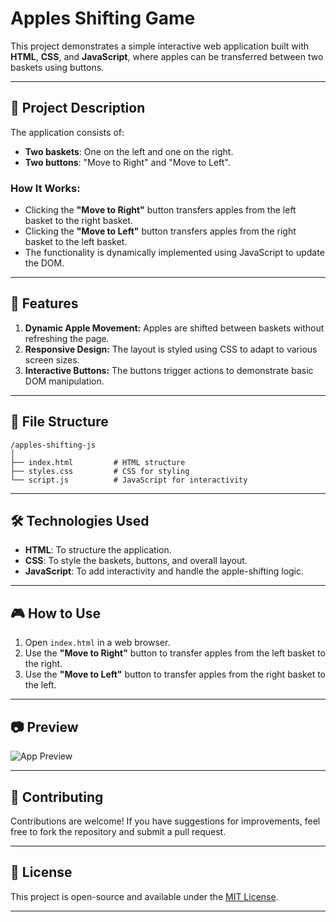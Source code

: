 # Apples Shifting Game

This project demonstrates a simple interactive web application built with **HTML**, **CSS**, and **JavaScript**, where apples can be transferred between two baskets using buttons.

---

## 📝 **Project Description**

The application consists of:
- **Two baskets**: One on the left and one on the right.
- **Two buttons**: "Move to Right" and "Move to Left".

### **How It Works:**
- Clicking the **"Move to Right"** button transfers apples from the left basket to the right basket.
- Clicking the **"Move to Left"** button transfers apples from the right basket to the left basket.
- The functionality is dynamically implemented using JavaScript to update the DOM.

---

## 🚀 **Features**

1. **Dynamic Apple Movement:** Apples are shifted between baskets without refreshing the page.
2. **Responsive Design:** The layout is styled using CSS to adapt to various screen sizes.
3. **Interactive Buttons:** The buttons trigger actions to demonstrate basic DOM manipulation.

---

## 📂 **File Structure**

```
/apples-shifting-js
│
├── index.html         # HTML structure
├── styles.css         # CSS for styling
└── script.js          # JavaScript for interactivity
```

---

## 🛠️ **Technologies Used**

- **HTML**: To structure the application.
- **CSS**: To style the baskets, buttons, and overall layout.
- **JavaScript**: To add interactivity and handle the apple-shifting logic.

---

## 🎮 **How to Use**

1. Open `index.html` in a web browser.
2. Use the **"Move to Right"** button to transfer apples from the left basket to the right.
3. Use the **"Move to Left"** button to transfer apples from the right basket to the left.

---

## 📷 **Preview**

![App Preview](https://via.placeholder.com/800x400?text=Add+Screenshot+Here)

---

## 🤝 **Contributing**

Contributions are welcome! If you have suggestions for improvements, feel free to fork the repository and submit a pull request.

---

## 📝 **License**

This project is open-source and available under the [MIT License](LICENSE).

---
